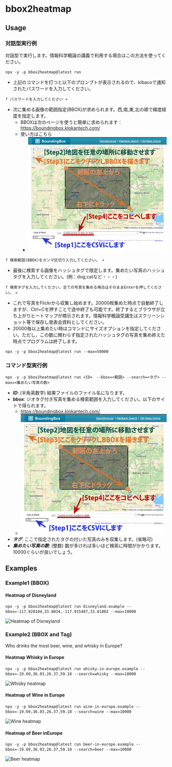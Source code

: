 # bbox2heatmap

## Usage

### 対話型実行例

対話型で実行します。情報科学概論の講義で利用する場合はこの方法を使ってください。

```
npx -y -p bbox2heatmap@latest run
```
* 上記のコマンドを打つと以下のプロンプトが表示されるので、kibacoで通知されたパスワードを入力してください。
```
? パスワードを入力してください »
```
* 次に集める画像の範囲指定(BBOX)が求められます。西,南,東,北の順で緯度経度を指定します。
     * BBOXは次のページを使うと簡単に求められます：https://boundingbox.klokantech.com/
     * 使い方はこちら
         * ![BBOX指定方法](bbox.png)
```
? 検索範囲(BBOX)をカンマ区切り入力してください。 » 
```
* 最後に検索する画像をハッシュタグで限定します。集めたい写真のハッシュタグを入力してください。(例：dog,catなど・・・)
```
? 検索タグを入力してください。全ての写真を集める場合はそのままEnterを押してください。 »
```
* これで写真をFlickrから収集し始めます。20000枚集めた時点で自動終了しますが、Ctrl+Cを押すことで途中終了も可能です。終了するとブラウザが立ち上がりヒートマップが標示されます。情報科学概論受講生はスクリーンショット等で保存し発表会資料としてください。
* 20000毎以上集めたい時はコマンドにサイズオプションを指定してください。ただし、この数に関わらず指定されたハッシュタグの写真を集め終えた時点でプログラムは終了します。
```
npx -y -p bbox2heatmap@latest run --max=50000
```

### コマンド型実行例
```
npx -y -p bbox2heatmap@latest run <ID>　--bbox=<範囲> --search=<タグ> --max=<集めたい写真の数>
```
* ***ID***: (半角英数字) 結果ファイルのファイル名になります。
* ***bbox***: ジオタグ付き写真を集める検索範囲を入力してください。以下のサイトで得られます。
    * https://boundingbox.klokantech.com/
    * ![BBOX指定方法](bbox.png)
* ***タグ***: ここで指定されたタグの付いた写真のみを収集します。(省略可)
* ***集めたい写真の数***: (整数) 数が多ければ多いほど検索に時間がかかります。10000ぐらいが良いでしょう。

## Examples

### Example1 (BBOX)
#### Heatmap of Disneyland
```(sh)
npx -y -p bbox2heatmap@latest run Disneyland.example --bbox=-117.928104,33.8034,-117.915487,33.81802 --max=10000
```
![Heatmap of Disneyland](https://c2.staticflickr.com/6/5816/22104260050_3689909114_z.jpg "Heatmap of Disneyland")

### Example2 (BBOX and Tag)
Who drinks the most beer, wine, and whisky in Europe?

#### Heatmap Whisky in Europe
```(sh)
npx -y -p bbox2heatmap@latest run whisky-in-europe.example --bbox=-19.69,36.03,26.37,59.18 --search=whisky --max=10000
```
![Whisky heatmap](https://c1.staticflickr.com/1/723/22110621818_23ba4eef64_z.jpg "Whisky in Europe")

#### Heatmap of Wine in Europe
```(sh)
npx -y -p bbox2heatmap@latest run wine-in-europe.example --bbox=-19.69,36.03,26.37,59.18 --search=wine --max=10000
```
![Wine heatmap](https://c1.staticflickr.com/1/630/21677292443_ef99646bf3_z.jpg "Wine in Europe")

#### Heatmap of Beer inEurope
```(sh)
npx -y -p bbox2heatmap@latest run beer-in-europe.example --bbox=-19.69,36.03,26.37,59.18 --search=beer --max=10000
```
![Beer heatmap](https://c2.staticflickr.com/6/5830/21675589384_56fa290cb6_z.jpg "Beer in Europe")
